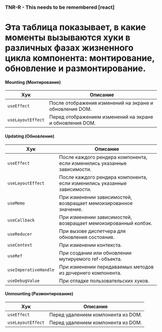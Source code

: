 ### TNR-R - This needs to be remembered [react]
# Эта таблица показывает, в какие моменты вызываются хуки в различных фазах жизненного цикла компонента: монтирование, обновление и размонтирование.  
#### Mounting (Монтирование)
| Хук                  | Описание                                       |
|----------------------|------------------------------------------------|
| `useEffect`          | После отображения изменений на экране и обновления DOM.       |
| `useLayoutEffect`    | Перед отображением изменений на экране и обновления DOM. |

#### Updating (Обновление)
| Хук                  | Описание                                       |
|----------------------|------------------------------------------------|
| `useEffect`          | После каждого рендера компонента, если изменились указанные зависимости.       |
| `useLayoutEffect`    | После каждого рендера компонента, если изменились указанные зависимости. |
| `useMemo`            | При изменении зависимостей, возвращает мемоизированное значение. |
| `useCallback`        | При изменении зависимостей, возвращает мемоизированный колбэк. |
| `useReducer`         | При вызове диспетчера для обновления состояния. |
| `useContext`         | При изменении контекста. |
| `useRef`             | При создании или обновлении мутируемого ref-объекта. |
| `useImperativeHandle`| При изменении передаваемых методов из дочернего компонента. |
| `useDebugValue`      | При отладке пользовательских хуков. |

#### Unmounting (Размонтирование)
| Хук                  | Описание                                       |
|----------------------|------------------------------------------------|
| `useEffect`          | Перед удалением компонента из DOM.       |
| `useLayoutEffect`    | Перед удалением компонента из DOM. |
